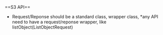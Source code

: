 ==S3 API==
* Request/Reponse should be a standard class, wrapper class,
*any API need to have a request/reponse wrapper, like listObject(ListObjectRequest)

